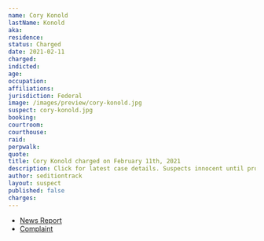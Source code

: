 ```yaml
---
name: Cory Konold
lastName: Konold
aka:
residence:
status: Charged
date: 2021-02-11
charged:
indicted:
age:
occupation:
affiliations:
jurisdiction: Federal
image: /images/preview/cory-konold.jpg
suspect: cory-konold.jpg
booking:
courtroom:
courthouse:
raid:
perpwalk:
quote:
title: Cory Konold charged on February 11th, 2021
description: Click for latest case details. Suspects innocent until proven guilty.
author: seditiontrack
layout: suspect
published: false
charges:
---
```

- [News Report]()
- [Complaint](https://www.justice.gov/usao-dc/case-multi-defendant/file/1366446/download)
